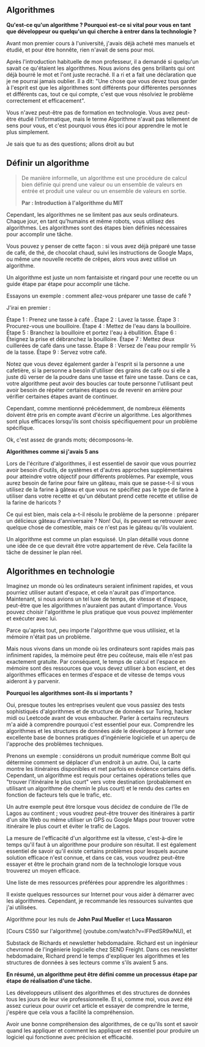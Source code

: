 ## Algorithmes

**Qu'est-ce qu'un algorithme ? Pourquoi est-ce si vital pour vous en tant que développeur ou quelqu'un qui cherche à entrer dans la technologie ?**

Avant mon premier cours à l'université, j'avais déjà acheté mes manuels et étudié, et pour être honnête, rien n'avait de sens pour moi.

Après l'introduction habituelle de mon professeur, il a demandé si quelqu'un savait ce qu'étaient les algorithmes. Nous avions des gens brillants qui ont déjà bourré le mot et l'ont juste recraché. Il a ri et a fait une déclaration que je ne pourrai jamais oublier. Il a dit: "Une chose que vous devez tous garder à l'esprit est que les algorithmes sont différents pour différentes personnes et différents cas, tout ce qui compte, c'est que vous résolviez le problème correctement et efficacement".

Vous n'avez peut-être pas de formation en technologie. Vous avez peut-être étudié l'informatique, mais le terme Algorithme n'avait pas tellement de sens pour vous, et c'est pourquoi vous êtes ici pour apprendre le mot le plus simplement.

Je sais que tu as des questions; allons droit au but 

## **Définir un algorithme**

> De manière informelle, un algorithme est une procédure de calcul bien définie qui prend une valeur ou un ensemble de valeurs en entrée et produit une valeur ou un ensemble de valeurs en sortie.
> 
>**Par : Introduction à l'algorithme du MIT**

Cependant, les algorithmes ne se limitent pas aux seuls ordinateurs. Chaque jour, en tant qu'humains et même robots, vous utilisez des algorithmes. Les algorithmes sont des étapes bien définies nécessaires pour accomplir une tâche.

Vous pouvez y penser de cette façon : si vous avez déjà préparé une tasse de café, de thé, de chocolat chaud, suivi les instructions de Google Maps, ou même une nouvelle recette de crêpes, alors vous avez utilisé un algorithme.

Un algorithme est juste un nom fantaisiste et ringard pour une recette ou un guide étape par étape pour accomplir une tâche.

Essayons un exemple : comment allez-vous préparer une tasse de café ?

J'irai en premier :

Étape 1 : Prenez une tasse à café . 
Étape 2 : Lavez la tasse.
 Étape 3 : Procurez-vous une bouilloire.
 Étape 4 : Mettez de l'eau dans la bouilloire.
 Étape 5 : Branchez la bouilloire et portez l'eau à ébullition.
 Étape 6 : Éteignez la prise et débranchez la bouilloire. 
Étape 7 : Mettez deux cuillerées de café dans une tasse. 
Étape 8 : Versez de l'eau pour remplir ⅔ de la tasse.
 Étape 9 : Servez votre café.

Notez que vous devez également garder à l'esprit si la personne a une cafetière, si la personne a besoin d'utiliser des grains de café ou si elle a juste dû verser de la poudre dans une tasse et faire une tasse. Dans ce cas, votre algorithme peut avoir des boucles car toute personne l'utilisant peut avoir besoin de répéter certaines étapes ou de revenir en arrière pour vérifier certaines étapes avant de continuer.

Cependant, comme mentionné précédemment, de nombreux éléments doivent être pris en compte avant d'écrire un algorithme. Les algorithmes sont plus efficaces lorsqu'ils sont choisis spécifiquement pour un problème spécifique.

Ok, c'est assez de grands mots; décomposons-le.

**Algorithmes comme si j'avais 5 ans**

Lors de l'écriture d'algorithmes, il est essentiel de savoir que vous pourriez avoir besoin d'outils, de systèmes et d'autres approches supplémentaires pour atteindre votre objectif pour différents problèmes. Par exemple, vous aurez besoin de farine pour faire un gâteau, mais que se passe-t-il si vous utilisez de la farine à gâteau et que vous ne spécifiez pas le type de farine à utiliser dans votre recette et qu'un débutant prend cette recette et utilise de la farine de haricots ?

Ce qui est bien, mais cela a-t-il résolu le problème de la personne : préparer un délicieux gâteau d'anniversaire ? Non! Oui, ils peuvent se retrouver avec quelque chose de comestible, mais ce n'est pas le gâteau qu'ils voulaient.

Un algorithme est comme un plan esquissé. Un plan détaillé vous donne une idée de ce que devrait être votre appartement de rêve. Cela facilite la tâche de dessiner le plan réel.

## Algorithmes en technologie

Imaginez un monde où les ordinateurs seraient infiniment rapides, et vous pourriez utiliser autant d'espace, et cela n'aurait pas d'importance. Maintenant, si nous avions un tel luxe de temps, de vitesse et d'espace, peut-être que les algorithmes n'auraient pas autant d'importance. Vous pouvez choisir l'algorithme le plus pratique que vous pouvez implémenter et exécuter avec lui.

Parce qu'après tout, peu importe l'algorithme que vous utilisiez, et la mémoire n'était pas un problème.

Mais nous vivons dans un monde où les ordinateurs sont rapides mais pas infiniment rapides, la mémoire peut être peu coûteuse, mais elle n'est pas exactement gratuite. Par conséquent, le temps de calcul et l'espace en mémoire sont des ressources que vous devez utiliser à bon escient, et des algorithmes efficaces en termes d'espace et de vitesse de temps vous aideront à y parvenir.

**Pourquoi les algorithmes sont-ils si importants ?**

Oui, presque toutes les entreprises veulent que vous passiez des tests sophistiqués d'algorithmes et de structure de données sur Turing, hacker midi ou Leetcode avant de vous embaucher. Parler à certains recruteurs m'a aidé à comprendre pourquoi c'est essentiel pour eux. Comprendre les algorithmes et les structures de données aide le développeur à former une excellente base de bonnes pratiques d'ingénierie logicielle et un aperçu de l'approche des problèmes techniques.

Prenons un exemple : considérons un produit numérique comme Bolt qui détermine comment se déplacer d'un endroit à un autre. Oui, la carte montre les itinéraires disponibles et met parfois en évidence certains défis. Cependant, un algorithme est requis pour certaines opérations telles que "trouver l'itinéraire le plus court" vers votre destination (probablement en utilisant un algorithme de chemin le plus court) et le rendu des cartes en fonction de facteurs tels que le trafic, etc.

Un autre exemple peut être lorsque vous décidez de conduire de l'île de Lagos au continent ; vous voudrez peut-être trouver des itinéraires à partir d'un site Web ou même utiliser un GPS ou Google Maps pour trouver votre itinéraire le plus court et éviter le trafic de Lagos.

La mesure de l'efficacité d'un algorithme est la vitesse, c'est-à-dire le temps qu'il faut à un algorithme pour produire son résultat. Il est également essentiel de savoir qu'il existe certains problèmes pour lesquels aucune solution efficace n'est connue, et dans ce cas, vous voudrez peut-être essayer et être le prochain grand nom de la technologie lorsque vous trouverez un moyen efficace.

Une liste de mes ressources préférées pour apprendre les algorithmes :

Il existe quelques ressources sur Internet pour vous aider à démarrer avec les algorithmes. Cependant, je recommande les ressources suivantes que j'ai utilisées.

Algorithme pour les nuls de **John Paul Mueller** et **Luca Massaron**

[Cours CS50 sur l'algorithme] (youtube.com/watch?v=IFPedSR9wNU), et

Substack de Richards et newsletter hebdomadaire. Richard est un ingénieur  chevronné de l'ingénierie logicielle chez SEND Freight. Dans ces newsletter hebdomadaire, Richard prend le temps d'expliquer les algorithmes et les structures de données à ses lecteurs comme s'ils avaient 5 ans. 

**En résumé, un algorithme peut être défini comme un processus étape par étape de réalisation d'une tâche.**

Les développeurs utilisent des algorithmes et des structures de données tous les jours de leur vie professionnelle. Et si, comme moi, vous avez été assez curieux pour ouvrir cet article et essayer de comprendre le terme, j'espère que cela vous a facilité la compréhension.

Avoir une bonne compréhension des algorithmes, de ce qu'ils sont et savoir quand les appliquer et comment les appliquer est essentiel pour produire un logiciel qui fonctionne avec précision et efficacité.